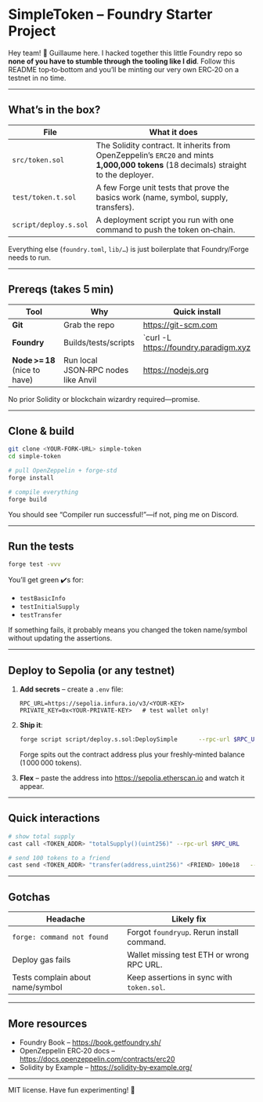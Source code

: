 # SimpleToken – Foundry Starter Project

Hey team! 👋 Guillaume here. I hacked together this little Foundry repo so **none of you have to stumble through the tooling like I did**. Follow this README top‑to‑bottom and you’ll be minting our very own ERC‑20 on a testnet in no time.

---

## What’s in the box?

| File | What it does |
|------|--------------|
| `src/token.sol` | The Solidity contract. It inherits from OpenZeppelin’s `ERC20` and mints **1,000,000 tokens** (18 decimals) straight to the deployer. |
| `test/token.t.sol` | A few Forge unit tests that prove the basics work (name, symbol, supply, transfers). |
| `script/deploy.s.sol` | A deployment script you run with one command to push the token on‑chain. |

Everything else (`foundry.toml`, `lib/…`) is just boilerplate that Foundry/Forge needs to run.

---

## Prereqs (takes 5 min)

| Tool | Why | Quick install |
|------|-----|---------------|
| **Git** | Grab the repo | <https://git-scm.com> |
| **Foundry** | Builds/tests/scripts | `curl -L https://foundry.paradigm.xyz | bash && foundryup` |
| **Node >= 18** (nice to have) | Run local JSON‑RPC nodes like Anvil | <https://nodejs.org> |

No prior Solidity or blockchain wizardry required—promise.

---

## Clone & build

```bash
git clone <YOUR-FORK-URL> simple-token
cd simple-token

# pull OpenZeppelin + forge-std
forge install

# compile everything
forge build
```

You should see “Compiler run successful!”—if not, ping me on Discord.

---

## Run the tests

```bash
forge test -vvv
```

You’ll get green ✔️s for:

* `testBasicInfo`
* `testInitialSupply`
* `testTransfer`

If something fails, it probably means you changed the token name/symbol without updating the assertions.

---

## Deploy to Sepolia (or any testnet)

1. **Add secrets** – create a `.env` file:

   ```dotenv
   RPC_URL=https://sepolia.infura.io/v3/<YOUR-KEY>
   PRIVATE_KEY=0x<YOUR-PRIVATE-KEY>   # test wallet only!
   ```

2. **Ship it**:

   ```bash
   forge script script/deploy.s.sol:DeploySimple      --rpc-url $RPC_URL      --broadcast      --verify      -vvvv
   ```

   Forge spits out the contract address plus your freshly‑minted balance (1 000 000 tokens).

3. **Flex** – paste the address into <https://sepolia.etherscan.io> and watch it appear.

---

## Quick interactions

```bash
# show total supply
cast call <TOKEN_ADDR> "totalSupply()(uint256)" --rpc-url $RPC_URL

# send 100 tokens to a friend
cast send <TOKEN_ADDR> "transfer(address,uint256)" <FRIEND> 100e18   --private-key $PRIVATE_KEY --rpc-url $RPC_URL
```

---

## Gotchas

| Headache | Likely fix |
|----------|------------|
| `forge: command not found` | Forgot `foundryup`. Rerun install command. |
| Deploy gas fails | Wallet missing test ETH or wrong RPC URL. |
| Tests complain about name/symbol | Keep assertions in sync with `token.sol`. |

---

## More resources

* Foundry Book – <https://book.getfoundry.sh/>
* OpenZeppelin ERC‑20 docs – <https://docs.openzeppelin.com/contracts/erc20>
* Solidity by Example – <https://solidity‑by‑example.org/>

---

MIT license. Have fun experimenting! 🚀
